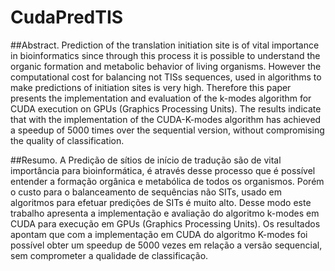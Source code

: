 CudaPredTIS
===========

##Abstract.
Prediction of the translation initiation site is of vital importance in bioinformatics since through this process it is possible to understand the organic formation and metabolic behavior of living organisms. However the computational cost for balancing not TISs sequences, used in algorithms to make predictions of initiation sites is very high. Therefore this paper presents the implementation and evaluation of the k-modes algorithm for CUDA execution on GPUs (Graphics Processing Units). The results indicate that with the implementation of the CUDA-K-modes algorithm has achieved a speedup of 5000 times over the sequential version, without compromising the quality of classification. 

##Resumo. 
A Predição de sítios de início de tradução são de vital importância para bioinformática, é através desse processo que é possível entender a formação orgânica e metabólica de todos os organismos. Porém o custo para o balanceamento de sequências não SITs, usado em algoritmos para efetuar predições de SITs é muito alto. Desse modo este trabalho apresenta a implementação e avaliação do algoritmo k-modes em CUDA para execução em GPUs (Graphics Processing Units). Os resultados apontam que com a implementação em CUDA do algoritmo K-modes foi possível obter um speedup de 5000 vezes em relação a versão sequencial, sem comprometer a qualidade de classificação.


